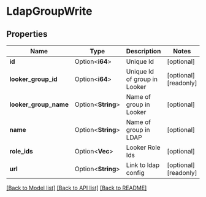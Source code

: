 # LdapGroupWrite

## Properties

Name | Type | Description | Notes
------------ | ------------- | ------------- | -------------
**id** | Option<**i64**> | Unique Id | [optional]
**looker_group_id** | Option<**i64**> | Unique Id of group in Looker | [optional][readonly]
**looker_group_name** | Option<**String**> | Name of group in Looker | [optional]
**name** | Option<**String**> | Name of group in LDAP | [optional]
**role_ids** | Option<**Vec<i64>**> | Looker Role Ids | [optional]
**url** | Option<**String**> | Link to ldap config | [optional][readonly]

[[Back to Model list]](../README.md#documentation-for-models) [[Back to API list]](../README.md#documentation-for-api-endpoints) [[Back to README]](../README.md)


